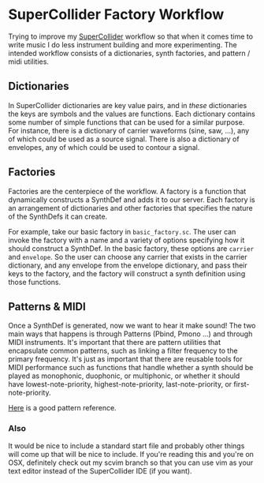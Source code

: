 # SuperCollider Factory Workflow

Trying to improve my [SuperCollider](http://supercollider.github.io/) workflow
so that when it comes time to write music I do less instrument building and more
experimenting. The intended workflow consists of a dictionaries, synth
factories, and pattern / midi utilities.

## Dictionaries

In SuperCollider dictionaries are key value pairs, and in _these_ dictionaries
the keys are symbols and the values are functions. Each dictionary contains some
number of simple functions that can be used for a similar purpose. For instance,
there is a dictionary of carrier waveforms (sine, saw, ...), any of which could
be used as a source signal. There is also a dictionary of envelopes, any of
which could be used to contour a signal.

## Factories

Factories are the centerpiece of the workflow. A factory is a function that
dynamically constructs a SynthDef and adds it to our server. Each factory is an
arrangement of dictionaries and other factories that specifies the nature of
the SynthDefs it can create.

For example, take our basic factory in `basic_factory.sc`. The user can invoke
the factory with a name and a variety of options specifying how it should
construct a SynthDef. In the basic factory, these options are `carrier` and
`envelope`. So the user can choose any carrier that exists in the carrier
dictionary, and any envelope from the envelope dictionary, and pass their keys
to the factory, and the factory will construct a synth definition using those
functions.

## Patterns & MIDI

Once a SynthDef is generated, now we want to hear it make sound! The two main
ways that happens is through Patterns (Pbind, Pmono ...) and through MIDI
instruments. It's important that there are pattern utilities that encapsulate
common patterns, such as linking a filter frequency to the primary frequency.
It's just as important that there are reusable tools for MIDI performance such
as functions that handle whether a synth should be played as monophonic,
duophonic, or multiphonic, or whether it should have lowest-note-priority,
highest-note-priority, last-note-priority, or first-note-priority.

[Here](http://distractionandnonsense.com/sc/A_Practical_Guide_to_Patterns.pdf)
is a good pattern reference.

### Also
It would be nice to include a standard start file and probably other things will
come up that will be nice to include. If you're reading this and you're on
OSX, definitely check out my scvim branch so that you can use vim as your text
editor instead of the SuperCollider IDE (if you want).
